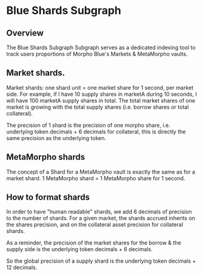 # Blue Shards Subgraph

## Overview
The Blue Shards Subgraph Subgraph serves as a dedicated indexing tool to track users proportions of Morpho Blue's Markets & MetaMorpho vaults. 

## Market shards.
Market shards: one shard unit = one market share for 1 second, per market side. 
For example, if I have 10 supply shares in marketA during 10 seconds, I will have 100 marketA supply shares in total.
The total market shares of one market is growing with the total supply shares (i.e. borrow shares or total collateral). 

The precision of 1 shard is the precision of one morpho share, i.e. underlying token decimals + 6 decimals
for collateral, this is directly the same precision as the underlying token.

## MetaMorpho shards
The concept of a Shard for a MetaMorpho vault is exactly the same as for a market shard.
1 MetaMorpho shard = 1 MetaMorpho share for 1 second.

## How to format shards
In order to have "human readable" shards, we add 6 decimals of precision to the number of shards. 
For a given market, the shards accrued inherits on the shares precision, and on the collateral asset precision for collateral shards.

As a reminder, the precision of the market shares for the borrow & the supply side is the underlying token decimals + 6 decimals.

So the global precision of a supply shard is the underlying token decimals + 12 decimals.
